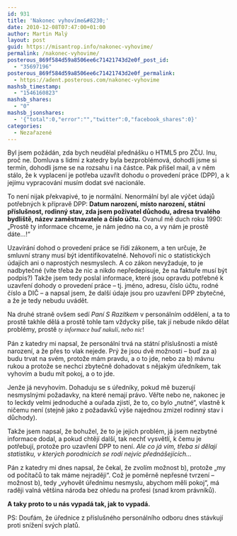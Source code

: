 ```yaml
---
id: 931
title: 'Nakonec vyhovíme&#8230;'
date: 2010-12-08T07:47:00+01:00
author: Martin Malý
layout: post
guid: https://misantrop.info/nakonec-vyhovime/
permalink: /nakonec-vyhovime/
posterous_869f584d59a8506ee6c71421743d2e0f_post_id:
  - "35697196"
posterous_869f584d59a8506ee6c71421743d2e0f_permalink:
  - https://adent.posterous.com/nakonec-vyhovime
mashsb_timestamp:
  - "1546160823"
mashsb_shares:
  - "0"
mashsb_jsonshares:
  - '{"total":0,"error":"","twitter":0,"facebook_shares":0}'
categories:
  - Nezařazené
---
```

Byl jsem pož&aacute;d&aacute;n, zda bych neudělal předn&aacute;&scaron;ku o HTML5 pro ZČU. Inu, proč ne. Domluva s lidmi z katedry byla bezprobl&eacute;mov&aacute;, dohodli jsme si term&iacute;n, dohodli jsme se na rozsahu i na č&aacute;stce. Pak při&scaron;el mail, a v něm st&aacute;lo, že k vyplacen&iacute; je potřeba uzavř&iacute;t dohodu o proveden&iacute; pr&aacute;ce (DPP), a k jej&iacute;mu vypracov&aacute;n&iacute; mus&iacute;m dodat sv&eacute; nacion&aacute;le.

To nen&iacute; nijak překvapiv&eacute;, to je norm&aacute;ln&iacute;. Nenorm&aacute;ln&iacute; byl ale v&yacute;čet &uacute;dajů potřebn&yacute;ch k př&iacute;pravě DPP: **Datum narozen&iacute;, m&iacute;sto narozen&iacute;, st&aacute;tn&iacute; př&iacute;slu&scaron;nost, rodinn&yacute; stav, zda jsem poživatel důchodu, adresa trval&eacute;ho bydli&scaron;tě, n&aacute;zev zaměstnavatele a č&iacute;slo &uacute;čtu.** Ovanul mě duch roku 1990: &#8222;Prostě ty informace chceme, je n&aacute;m jedno na co, a vy n&aacute;m je prostě d&aacute;te&#8230;!&#8220;

Uzav&iacute;r&aacute;n&iacute; dohod o proveden&iacute; pr&aacute;ce se ř&iacute;d&iacute; z&aacute;konem, a ten určuje, že smluvn&iacute; strany mus&iacute; b&yacute;t identifikovateln&eacute;. Nehovoř&iacute; nic o statistick&yacute;ch &uacute;daj&iacute;ch ani o naprost&yacute;ch nesmyslech. A co z&aacute;kon nevyžaduje, to je nadbytečn&eacute; (v&iacute;te třeba že nic a nikdo nepředepisuje, že na faktuře mus&iacute; b&yacute;t podpis?) Takže jsem tedy poslal informace, kter&eacute; jsou opravdu potřebn&eacute; k uzavřen&iacute; dohody o proveden&iacute; pr&aacute;ce &#8211; tj. jm&eacute;no, adresu, č&iacute;slo &uacute;čtu, rodn&eacute; č&iacute;slo a DIČ &#8211; a napsal jsem, že dal&scaron;&iacute; &uacute;daje jsou pro uzavřen&iacute; DPP zbytečn&eacute;, a že je tedy nebudu uv&aacute;dět.

Na druh&eacute; straně ov&scaron;em sed&iacute; _Pan&iacute; S Raz&iacute;tkem_ v person&aacute;ln&iacute;m oddělen&iacute;, a ta to prostě takhle děl&aacute; a prostě tohle tam vždycky p&iacute;&scaron;e, tak j&iacute; nebude nikdo dělat probl&eacute;my, prostě <span style="font-family: mceinline;"><em>ty informace buď nakul&iacute;, nebo nic</em>!</span>

P&aacute;n z katedry mi napsal, že person&aacute;ln&iacute; trv&aacute; na st&aacute;tn&iacute; př&iacute;slu&scaron;nosti a m&iacute;stě narozen&iacute;, a že přes to vlak nejede. Pr&yacute; že jsou dvě možnosti &#8211; buď za a) budu trvat na sv&eacute;m, protože m&aacute;m pravdu, a o to jde, nebo za b) m&aacute;vnu rukou a protože se nechci zbytečně dohadovat s nějak&yacute;m &uacute;ředn&iacute;kem, tak vyhov&iacute;m a budu m&iacute;t pokoj, a o to jde.

Jenže j&aacute; nevyhov&iacute;m. Dohaduju se s &uacute;ředn&iacute;ky, pokud mě buzeruj&iacute; nesmysln&yacute;mi požadavky, na kter&eacute; nemaj&iacute; pr&aacute;vo. Věřte nebo ne, nakonec je to leckdy velmi jednoduch&eacute; a ouřada zjist&iacute;, že to, co bylo &#8222;nutn&eacute;&#8220;, vlastně k ničemu nen&iacute; (stejně jako z požadavků v&yacute;&scaron;e najednou zmizel rodinn&yacute; stav i důchody).

Takže jsem napsal, že bohužel, že to je jejich probl&eacute;m, j&aacute; jsem nezbytn&eacute; informace dodal, a pokud chtěj&iacute; dal&scaron;&iacute;, tak nechť vysvětl&iacute;, k čemu je potřebuj&iacute;, protože pro uzavřen&iacute; DPP to nen&iacute;. _Ale co j&aacute; v&iacute;m, třeba si dělaj&iacute; statistiku, v kter&yacute;ch porodnic&iacute;ch se rod&iacute; nejv&iacute;c předn&aacute;&scaron;ej&iacute;c&iacute;ch&#8230;_

P&aacute;n z katedry mi dnes napsal, že čekal, že zvol&iacute;m možnost b), protože &#8222;my od poč&iacute;tačů to tak m&aacute;me nejraději&#8220;. Což je poměrně nepřesn&eacute; tvrzen&iacute; &#8211; možnost b), tedy &#8222;vyhovět &uacute;ředn&iacute;mu nesmyslu, abychom měli pokoj&#8220;, m&aacute; raději valn&aacute; vět&scaron;ina n&aacute;roda bez ohledu na profesi (snad krom pr&aacute;vn&iacute;ků).

**A taky proto to u n&aacute;s vypad&aacute; tak, jak to vypad&aacute;.**

PS: Douf&aacute;m, že &uacute;řednice z př&iacute;slu&scaron;n&eacute;ho person&aacute;ln&iacute;ho odboru dnes st&aacute;vkuj&iacute; proti sn&iacute;žen&iacute; sv&yacute;ch platů.
